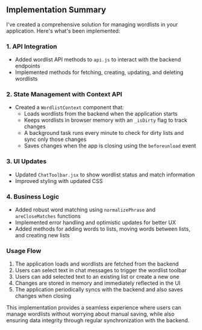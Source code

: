 ## Implementation Summary

I've created a comprehensive solution for managing wordlists in your application. Here's what's been implemented:

### 1. API Integration
- Added wordlist API methods to `api.js` to interact with the backend endpoints
- Implemented methods for fetching, creating, updating, and deleting wordlists

### 2. State Management with Context API
- Created a `WordlistContext` component that:
  - Loads wordlists from the backend when the application starts
  - Keeps wordlists in browser memory with an `_isDirty` flag to track changes
  - A background task runs every minute to check for dirty lists and sync only those changes
  - Saves changes when the app is closing using the `beforeunload` event

### 3. UI Updates
- Updated `ChatToolbar.jsx` to show wordlist status and match information
- Improved styling with updated CSS

### 4. Business Logic
- Added robust word matching using `normalizePhrase` and `areCloseMatches` functions
- Implemented error handling and optimistic updates for better UX
- Added methods for adding words to lists, moving words between lists, and creating new lists

### Usage Flow

1. The application loads and wordlists are fetched from the backend
2. Users can select text in chat messages to trigger the wordlist toolbar
3. Users can add selected text to an existing list or create a new one
4. Changes are stored in memory and immediately reflected in the UI
5. The application periodically syncs with the backend and also saves changes when closing

This implementation provides a seamless experience where users can manage wordlists without worrying about manual saving, while also ensuring data integrity through regular synchronization with the backend.
